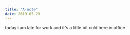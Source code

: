 ```yaml
---
title: "A-note"
date: 2019-05-29
---
```

today i am late for work and it's a little bit cold here in office
